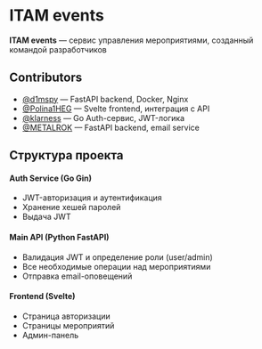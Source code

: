 # ITAM events
**ITAM events**  — сервис управления мероприятиями, созданный командой разработчиков 

## Contributors

- [@d1mspy](https://github.com/d1mspy) — FastAPI backend, Docker, Nginx
- [@Polina1HEG](https://github.com/Polina1HEG) — Svelte frontend, интеграция с API
- [@klarness](https://github.com/klarness) — Go Auth-сервис, JWT-логика
- [@METALROK](https://github.com/METALROK) — FastAPI backend, email service

## Структура проекта
#### Auth Service (Go Gin)

- JWT-авторизация и аутентификация  
- Хранение хешей паролей
- Выдача JWT

#### Main API (Python FastAPI)

- Валидация JWT и определение роли (user/admin)
- Все необходимые операции над мероприятиями
- Отправка email-оповещений

#### Frontend (Svelte)

- Страница авторизации
- Страницы мероприятий
- Админ-панель


